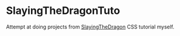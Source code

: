 # SlayingTheDragonTuto

Attempt at doing projects from [SlayingTheDragon](https://github.com/ShootingStarD/SlayingTheDragonTuto) CSS tutorial myself.